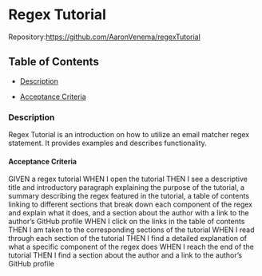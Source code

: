 # Regex Tutorial
Repository:https://github.com/AaronVenema/regexTutorial

## Table of Contents


* [Description](#Description)



* [Acceptance Criteria](#Acceptance-Criteria)


### Description
Regex Tutorial is an introduction on how to utilize an email matcher regex statement. It provides examples and describes functionality. 


#### Acceptance Criteria
GIVEN a regex tutorial
WHEN I open the tutorial
THEN I see a descriptive title and introductory paragraph explaining the purpose of the tutorial, a summary describing the regex featured in the tutorial, a table of contents linking to different sections that break down each component of the regex and explain what it does, and a section about the author with a link to the author’s GitHub profile
WHEN I click on the links in the table of contents
THEN I am taken to the corresponding sections of the tutorial
WHEN I read through each section of the tutorial
THEN I find a detailed explanation of what a specific component of the regex does
WHEN I reach the end of the tutorial
THEN I find a section about the author and a link to the author’s GitHub profile
